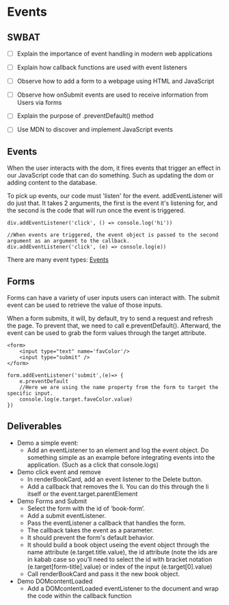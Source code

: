 # Events
## SWBAT
- [ ] Explain the importance of event handling in modern web applications
- [ ] Explain how callback functions are used with event listeners
- [ ] Observe how to add a form to a webpage using HTML and JavaScript
- [ ] Observe how onSubmit events are used to receive information from Users via forms
- [ ] Explain the purpose of .preventDefault() method
- [ ] Use MDN to discover and implement JavaScript events



## Events
When the user interacts with the dom, it fires events that trigger an effect in our JavaScript code that can do something. Such as updating the dom or adding content to the database. 

To pick up events, our code must 'listen' for the event. addEventListener will do just that. It takes 2 arguments, the first is the event it's listening for, and the second is the code that will run once the event is triggered.

```
div.addEventListener('click', () => console.log('hi'))

//When events are triggered, the event object is passed to the second argument as an argument to the callback.
div.addEventListener('click', (e) => console.log(e))

```

There are many event types: [Events](https://developer.mozilla.org/en-US/docs/Web/Events)


## Forms
Forms can have a variety of user inputs users can interact with.
The submit event can be used to retrieve the value of those inputs. 

When a form submits, it will, by default, try to send a request and refresh the page. To prevent that, we need to call e.preventDefault(). Afterward, the event can be used to grab the form values through the target attribute.

```
<form>
    <input type="text" name='favColor'/>
    <input type="submit" />
</form>

form.addEventListener('submit',(e)=> {
    e.preventDefault
    //Here we are using the name property from the form to target the specific input.
    console.log(e.target.faveColor.value)
})

```

## Deliverables 

- Demo a simple event:
    - Add an eventListener to an element and log the event object. Do something simple as an example before integrating events into the application. (Such as a click that console.logs)
- Demo click event and remove 
    - In renderBookCard, add an event listener to the Delete button.
    - Add a callback that removes the li. You can do this through the li itself or the event.target.parentElement
- Demo Forms and Submit
    - Select the form with the id of ‘book-form’.
    - Add a submit eventListener.
    - Pass the eventListener a callback that handles the form.
    - The callback takes the event as a parameter.
    - It should prevent the form's default behavior.
    - It should build a book object useing the event object through the name attribute (e.target.title.value),  the id attribute (note the ids are in kabab case so you’ll need to select the id with bracket notation (e.target[form-title].value) or index of the input (e.target[0].value)
    - Call renderBookCard and pass it the new book object.
- Demo DOMcontentLoaded
    - Add a DOMcontentLoaded eventListener to the document and wrap the code within the callback function